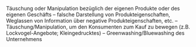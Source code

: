 Täuschung oder Manipulation bezüglich der
eigenen Produkte oder des eigenen Geschäfts
– falsche Darstellung von Produkteigenschaften, Weglassen von
Information über negative Produkteigenschaften, etc.
– Täuschung/Manipulation, um den Konsumenten zum Kauf zu bewegen
(z.B. Lockvogel-Angebote; Kleingedrucktes)
– Greenwashing/Bluewashing des Unternehmens